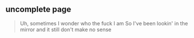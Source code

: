 ## uncomplete page 
>Uh, sometimes I wonder who the fuck I am
>So I've been lookin' in the mirror and it still don't make no sense

